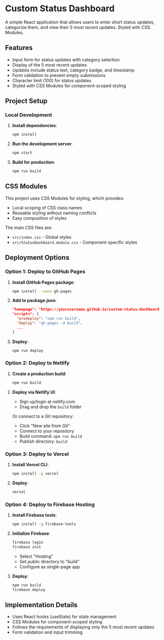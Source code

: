 # Custom Status Dashboard

A simple React application that allows users to enter short status updates, categorize them, and view their 5 most recent updates. Styled with CSS Modules.

## Features

- Input form for status updates with category selection
- Display of the 5 most recent updates
- Updates include status text, category badge, and timestamp
- Form validation to prevent empty submissions
- Character limit (100) for status updates
- Styled with CSS Modules for component-scoped styling

## Project Setup

### Local Development

1. **Install dependencies**:
   ```bash
   npm install
   ```

2. **Run the development server**:
   ```bash
   npm start
   ```

3. **Build for production**:
   ```bash
   npm run build
   ```

## CSS Modules

This project uses CSS Modules for styling, which provides:
- Local scoping of CSS class names
- Reusable styling without naming conflicts
- Easy composition of styles

The main CSS files are:
- `src/index.css` - Global styles
- `src/StatusDashboard.module.css` - Component-specific styles

## Deployment Options

### Option 1: Deploy to GitHub Pages

1. **Install GitHub Pages package**:
   ```bash
   npm install --save gh-pages
   ```

2. **Add to package.json**:
   ```json
   "homepage": "https://yourusername.github.io/custom-status-dashboard",
   "scripts": {
     "predeploy": "npm run build",
     "deploy": "gh-pages -d build",
     ...
   }
   ```

3. **Deploy**:
   ```bash
   npm run deploy
   ```

### Option 2: Deploy to Netlify

1. **Create a production build**:
   ```bash
   npm run build
   ```

2. **Deploy via Netlify UI**:
   - Sign up/login at netlify.com
   - Drag and drop the `build` folder
   
   Or connect to a Git repository:
   - Click "New site from Git"
   - Connect to your repository
   - Build command: `npm run build`
   - Publish directory: `build`

### Option 3: Deploy to Vercel

1. **Install Vercel CLI**:
   ```bash
   npm install -g vercel
   ```

2. **Deploy**:
   ```bash
   vercel
   ```

### Option 4: Deploy to Firebase Hosting

1. **Install Firebase tools**:
   ```bash
   npm install -g firebase-tools
   ```

2. **Initialize Firebase**:
   ```bash
   firebase login
   firebase init
   ```
   - Select "Hosting"
   - Set public directory to "build"
   - Configure as single-page app

3. **Deploy**:
   ```bash
   npm run build
   firebase deploy
   ```

## Implementation Details

- Uses React hooks (useState) for state management
- CSS Modules for component-scoped styling
- Follows the requirements of displaying only the 5 most recent updates
- Form validation and input trimming
